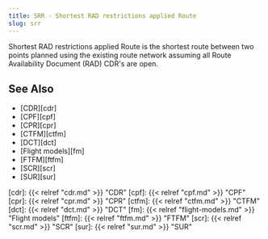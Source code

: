 ```yaml
---
title: SRR - Shortest RAD restrictions applied Route
slug: srr
---
```


Shortest RAD restrictions applied Route is the shortest route between two points planned
using the existing route network assuming all Route Availability Document (RAD) CDR's are open.



## See Also

* [CDR][cdr]
* [CPF][cpf]
* [CPR][cpr]
* [CTFM][ctfm]
* [DCT][dct]
* [Flight models][fm]
* [FTFM][ftfm]
* [SCR][scr]
* [SUR][sur]

[cdr]: {{< relref "cdr.md" >}} "CDR"
[cpf]: {{< relref "cpf.md" >}} "CPF"
[cpr]: {{< relref "cpr.md" >}} "CPR"
[ctfm]: {{< relref "ctfm.md" >}} "CTFM"
[dct]: {{< relref "dct.md" >}} "DCT"
[fm]: {{< relref "flight-models.md" >}} "Flight models"
[ftfm]: {{< relref "ftfm.md" >}} "FTFM"
[scr]: {{< relref "scr.md" >}} "SCR"
[sur]: {{< relref "sur.md" >}} "SUR"

